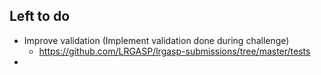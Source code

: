 ## Left to do

- Improve validation (Implement validation done during challenge)
   - https://github.com/LRGASP/lrgasp-submissions/tree/master/tests
- 